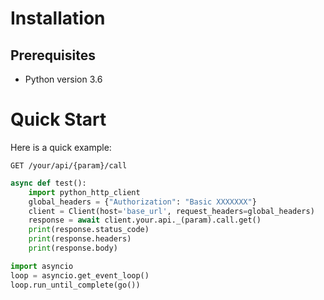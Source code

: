 
# Installation

## Prerequisites

- Python version 3.6


# Quick Start

Here is a quick example:

`GET /your/api/{param}/call`

```python
async def test():
    import python_http_client
    global_headers = {"Authorization": "Basic XXXXXXX"}
    client = Client(host='base_url', request_headers=global_headers)
    response = await client.your.api._(param).call.get()
    print(response.status_code)
    print(response.headers)
    print(response.body)

import asyncio
loop = asyncio.get_event_loop()
loop.run_until_complete(go())
```
